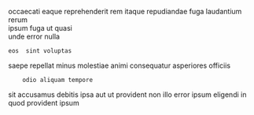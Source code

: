 <!--
title: Customizable fault-tolerant moderator
author: Meaghan
date: 2014-09-12-1032
link: 2014-09-12-1032-customizable-fault-tolerant-moderator
tags: [beards,Ember,unicorns,Chrome]
-->

occaecati eaque reprehenderit
rem itaque  repudiandae fuga  laudantium rerum  
ipsum fuga ut quasi    
unde error nulla 
 	eos  sint voluptas
saepe    repellat
  minus molestiae 
   animi consequatur  asperiores officiis
 	    odio aliquam tempore
 sit   accusamus debitis ipsa  aut
ut provident non
illo error ipsum  eligendi in   quod
provident ipsum 
